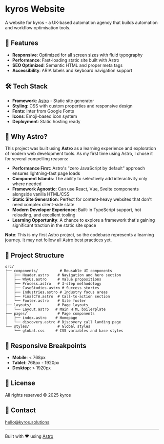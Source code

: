 # kyros Website

A  website for kyros - a UK-based automation agency that builds automation and workflow optimisation tools.

## 🚀 Features

- **Responsive**: Optimized for all screen sizes with fluid typography
- **Performance**: Fast-loading static site built with Astro
- **SEO Optimized**: Semantic HTML and proper meta tags
- **Accessibility**: ARIA labels and keyboard navigation support

## 🛠️ Tech Stack

- **Framework**: [Astro](https://astro.build/) - Static site generator
- **Styling**: CSS with custom properties and responsive design
- **Fonts**: Inter from Google Fonts
- **Icons**: Emoji-based icon system
- **Deployment**: Static hosting ready

## 🤔 Why Astro?

This project was built using **Astro** as a learning experience and exploration of modern web development tools. As my first time using Astro, I chose it for several compelling reasons:

- **Performance First**: Astro's "zero JavaScript by default" approach ensures lightning-fast page loads
- **Component Islands**: The ability to selectively add interactivity only where needed
- **Framework Agnostic**: Can use React, Vue, Svelte components alongside vanilla HTML/CSS
- **Static Site Generation**: Perfect for content-heavy websites that don't need complex client-side state
- **Modern Developer Experience**: Built-in TypeScript support, hot reloading, and excellent tooling
- **Learning Opportunity**: A chance to explore a framework that's gaining significant traction in the static site space

**Note**: This is my first Astro project, so the codebase represents a learning journey. It may not follow all Astro best practices yet.

## 📁 Project Structure

```
src/
├── components/          # Reusable UI components
│   ├── Header.astro    # Navigation and hero section
│   ├── WhyUs.astro     # Value propositions
│   ├── Process.astro   # 3-step methodology
│   ├── CaseStudies.astro # Success stories
│   ├── Industries.astro # Industry focus areas
│   ├── FinalCTA.astro  # Call-to-action section
│   └── Footer.astro    # Site footer
├── layouts/            # Page layouts
│   └── Layout.astro   # Main HTML boilerplate
├── pages/              # Page components
│   ├── index.astro    # Homepage
│   └── discovery.astro # Discovery call landing page
└── styles/             # Global styles
    └── global.css     # CSS variables and base styles
```

## 📱 Responsive Breakpoints

- **Mobile**: < 768px
- **Tablet**: 768px - 1920px  
- **Desktop**: > 1920px

## 📄 License

All rights reserved © 2025 kyros

## 🤝 Contact

hello@kyros.solutions

---

Built with ❤️ using [Astro](https://astro.build/)
